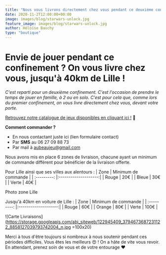 ```yaml
---
title: "Nous vous livrons directement chez vous pendant ce deuxième confinement"
date: 2020-11-2T12:00:00+00:00
image: images/blog/starwars-unlock.jpg
feature_image: images/blog/starwars-unlock.jpg
author: Héloïse Bauchy
type: "boutique"
---
```

# Envie de jouer pendant ce confinement ? On vous livre chez vous, jusqu'à 40km de Lille !

*C'est reparti pour un deuxième confinement. C'est l'occasion de prendre le temps de jouer en famille, à 2 ou en solo. C'est pour cela que, comme lors du premier confinement, on vous livre directement chez vous, devant votre porte.*

[Retrouvez notre catalogue de jeux disponibles en cliquant ici !](https://docs.google.com/spreadsheets/d/1etESSMA_qKfzhfcAgVwbmrUuN53cxLjdfDNTybdiJL8/edit?usp=sharing) :rocket:

**Comment commander ?**
* En nous contactant juste ici (lien formulaire contact)
* Par **SMS** au 06 27 09 88 73
* Par mail à aubeaujeu@gmail.com

Nous avons mis en place 6 zones de livraison, chacune ayant un minimum de commande différent pour bénéficier de la livraison offerte.

Pour Lille ainsi que ses villes aux alentours :
| Zone        | Minimum de commande |
| :---------: |:--------------------:|
| Rouge      | 20€                   |
| Bleue      | 30€                   |
| Verte      | 40€                   |

Photo zone Lille

Jusqu'à 40km en voiture de Lille :
| Zone        | Minimum de commande |
| :---------: |:--------------------:|
| Rouge      | 60€                   |
| Orange     | 80€                   |
| Verte      | 100€                  |


![Carte Livraisons](https://storage.googleapis.com/abj_siteweb/122945409_3794673687231122_8858127039793742004_n.jpg =100x20)

Merci à tous d'être toujours si nombreux à nous soutenir pendant ces périodes difficiles. Vous êtes les meilleurs :heart_eyes: ! On a hâte de vite vous revoir. En attendant, prenez soin de vous et de votre entourage :heart:


